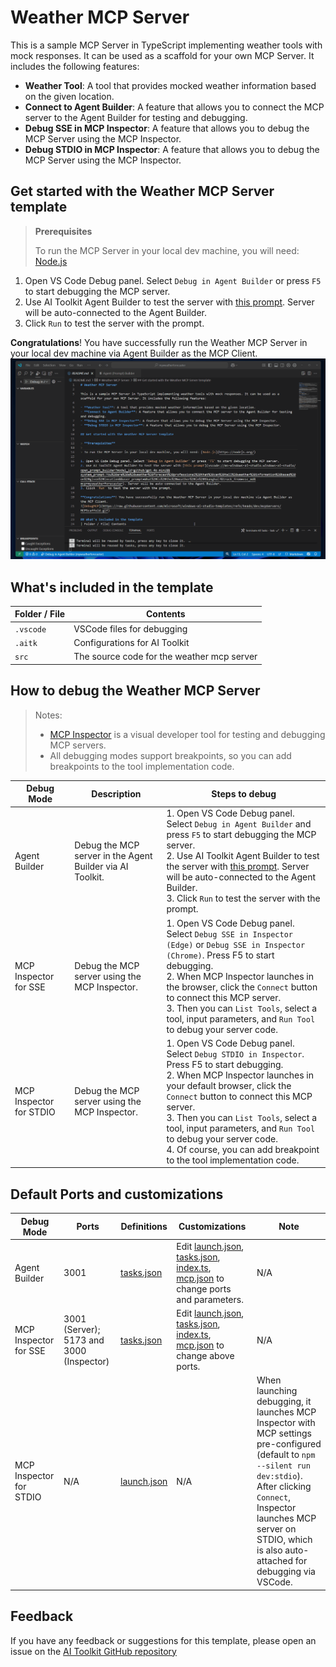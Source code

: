 # Weather MCP Server

This is a sample MCP Server in TypeScript implementing weather tools with mock responses. It can be used as a scaffold for your own MCP Server. It includes the following features:

- **Weather Tool**: A tool that provides mocked weather information based on the given location.
- **Connect to Agent Builder**: A feature that allows you to connect the MCP server to the Agent Builder for testing and debugging.
- **Debug SSE in MCP Inspector**: A feature that allows you to debug the MCP Server using the MCP Inspector.
- **Debug STDIO in MCP Inspector**: A feature that allows you to debug the MCP Server using the MCP Inspector.

## Get started with the Weather MCP Server template

> **Prerequisites**
>
> To run the MCP Server in your local dev machine, you will need: [Node.js](https://nodejs.org/)

1. Open VS Code Debug panel. Select `Debug in Agent Builder` or press `F5` to start debugging the MCP server.
2. Use AI Toolkit Agent Builder to test the server with [this prompt](vscode://ms-windows-ai-studio.windows-ai-studio/open_prompt_builder?model_id=github/gpt-4o-mini&&system_prompt=You%20are%20a%20weather%20forecast%20professional%20that%20can%20tell%20weather%20information%20based%20on%20given%20location&&user_prompt=What%20is%20the%20weather%20in%20Shanghai?&track_from=vsc_md&mcp=node_os_mcp). Server will be auto-connected to the Agent Builder.
3. Click `Run` to test the server with the prompt.

**Congratulations**! You have successfully run the Weather MCP Server in your local dev machine via Agent Builder as the MCP Client.
![DebugMCP](https://raw.githubusercontent.com/microsoft/windows-ai-studio-templates/refs/heads/dev/mcpServers/mcp_debug.gif)

## What's included in the template

| Folder / File | Contents                                   |
| ------------- | ------------------------------------------ |
| `.vscode`     | VSCode files for debugging                 |
| `.aitk`       | Configurations for AI Toolkit              |
| `src`         | The source code for the weather mcp server |

## How to debug the Weather MCP Server

> Notes:
>
> - [MCP Inspector](https://github.com/modelcontextprotocol/inspector) is a visual developer tool for testing and debugging MCP servers.
> - All debugging modes support breakpoints, so you can add breakpoints to the tool implementation code.

| Debug Mode              | Description                                               | Steps to debug                                                                                                                                                                                                                                                                                                                                                                                                                                                                                                                                                                                                                             |
| ----------------------- | --------------------------------------------------------- | ------------------------------------------------------------------------------------------------------------------------------------------------------------------------------------------------------------------------------------------------------------------------------------------------------------------------------------------------------------------------------------------------------------------------------------------------------------------------------------------------------------------------------------------------------------------------------------------------------------------------------------------ |
| Agent Builder           | Debug the MCP server in the Agent Builder via AI Toolkit. | 1. Open VS Code Debug panel. Select `Debug in Agent Builder` and press `F5` to start debugging the MCP server.<br>2. Use AI Toolkit Agent Builder to test the server with [this prompt](vscode://ms-windows-ai-studio.windows-ai-studio/open_prompt_builder?model_id=github/gpt-4o-mini&&system_prompt=You%20are%20a%20weather%20forecast%20professional%20that%20can%20tell%20weather%20information%20based%20on%20given%20location&&user_prompt=What%20is%20the%20weather%20in%20Shanghai?&track_from=vsc_md&mcp=node_os_mcp). Server will be auto-connected to the Agent Builder.<br>3. Click `Run` to test the server with the prompt. |
| MCP Inspector for SSE   | Debug the MCP server using the MCP Inspector.             | 1. Open VS Code Debug panel. Select `Debug SSE in Inspector (Edge)` or `Debug SSE in Inspector (Chrome)`. Press F5 to start debugging.<br>2. When MCP Inspector launches in the browser, click the `Connect` button to connect this MCP server.<br>3. Then you can `List Tools`, select a tool, input parameters, and `Run Tool` to debug your server code.<br>                                                                                                                                                                                                                                                                            |
| MCP Inspector for STDIO | Debug the MCP server using the MCP Inspector.             | 1. Open VS Code Debug panel. Select `Debug STDIO in Inspector`. Press F5 to start debugging.<br>2. When MCP Inspector launches in your default browser, click the `Connect` button to connect this MCP server.<br>3. Then you can `List Tools`, select a tool, input parameters, and `Run Tool` to debug your server code.<br>4. Of course, you can add breakpoint to the tool implementation code.                                                                                                                                                                                                                                        |

## Default Ports and customizations

| Debug Mode              | Ports                                    | Definitions                        | Customizations                                                                                                                                                  | Note                                                                                                                                                                                                                                                    |
| ----------------------- | ---------------------------------------- | ---------------------------------- | --------------------------------------------------------------------------------------------------------------------------------------------------------------- | ------------------------------------------------------------------------------------------------------------------------------------------------------------------------------------------------------------------------------------------------------- |
| Agent Builder           | 3001                                     | [tasks.json](.vscode/tasks.json)   | Edit [launch.json](.vscode/launch.json), [tasks.json](.vscode/tasks.json), [index.ts](src/index.ts), [mcp.json](.aitk/mcp.json) to change ports and parameters. | N/A                                                                                                                                                                                                                                                     |
| MCP Inspector for SSE   | 3001 (Server); 5173 and 3000 (Inspector) | [tasks.json](.vscode/tasks.json)   | Edit [launch.json](.vscode/launch.json), [tasks.json](.vscode/tasks.json), [index.ts](src/index.ts), [mcp.json](.aitk/mcp.json) to change above ports.          | N/A                                                                                                                                                                                                                                                     |
| MCP Inspector for STDIO | N/A                                      | [launch.json](.vscode/launch.json) | N/A                                                                                                                                                             | When launching debugging, it launches MCP Inspector with MCP settings pre-configured (default to `npm --silent run dev:stdio`). After clicking `Connect`, Inspector launches MCP server on STDIO, which is also auto-attached for debugging via VSCode. |

## Feedback

If you have any feedback or suggestions for this template, please open an issue on the [AI Toolkit GitHub repository](https://github.com/microsoft/vscode-ai-toolkit/issues)
